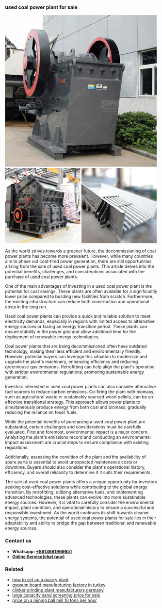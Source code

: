 <h3>used coal power plant for sale</h3><img src='1708587487.jpg' alt=''><p>As the world strives towards a greener future, the decommissioning of coal power plants has become more prevalent. However, while many countries aim to phase out coal-fired power generation, there are still opportunities arising from the sale of used coal power plants. This article delves into the potential benefits, challenges, and considerations associated with the purchase of used coal power plants.</p><p>One of the main advantages of investing in a used coal power plant is the potential for cost savings. These plants are often available for a significantly lower price compared to building new facilities from scratch. Furthermore, the existing infrastructure can reduce both construction and operational costs in the long run.</p><p>Used coal power plants can provide a quick and reliable solution to meet electricity demands, especially in regions with limited access to alternative energy sources or facing an energy transition period. These plants can ensure stability in the power grid and allow additional time for the deployment of renewable energy technologies.</p><p>Coal power plants that are being decommissioned often have outdated technology, making them less efficient and environmentally friendly. However, potential buyers can leverage this situation to modernize and upgrade the plant's machinery, enhancing efficiency and reducing greenhouse gas emissions. Retrofitting can help align the plant's operation with stricter environmental regulations, promoting sustainable energy generation.</p><p>Investors interested in used coal power plants can also consider alternative fuel sources to reduce carbon emissions. Co-firing the plant with biomass, such as agricultural waste or sustainably sourced wood pellets, can be an effective transitional strategy. This approach allows power plants to simultaneously produce energy from both coal and biomass, gradually reducing the reliance on fossil fuels.</p><p>While the potential benefits of purchasing a used coal power plant are substantial, certain challenges and considerations must be carefully evaluated. First and foremost, environmental impact is a major concern. Analyzing the plant's emissions record and conducting an environmental impact assessment are crucial steps to ensure compliance with existing regulations.</p><p>Additionally, assessing the condition of the plant and the availability of spare parts is essential to avoid unexpected maintenance costs or downtime. Buyers should also consider the plant's operational history, efficiency, and overall reliability to determine if it suits their requirements.</p><p>The sale of used coal power plants offers a unique opportunity for investors seeking cost-effective solutions while contributing to the global energy transition. By retrofitting, utilizing alternative fuels, and implementing advanced technologies, these plants can evolve into more sustainable energy sources. However, it is vital to carefully consider the environmental impact, plant condition, and operational history to ensure a successful and responsible investment. As the world continues its shift towards cleaner energy systems, the potential of used coal power plants for sale lies in their adaptability and ability to bridge the gap between traditional and renewable energy sources.</p><h3>Contact us</h3><ul><li><strong>Whatsapp:&nbsp;<a href="https://wa.me/8613661969651">+8613661969651</a></strong></li><li><a href="https://swt.shibang-china.com/?git&amp;zhl&amp;used coal power plant for sale"><strong>Online Service(chat now)</strong></a></li></ul><h3>Related</h3><ul><li><a href='how to set up a quarry plant.md'>how to set up a quarry plant</a></li><li><a href='gypsum board manufacturing factory in turkey.md'>gypsum board manufacturing factory in turkey</a></li><li><a href='clinker grinding plant manufacturers germany.md'>clinker grinding plant manufacturers germany</a></li><li><a href='large capacity sand screening price for sale.md'>large capacity sand screening price for sale</a></li><li><a href='price on a mining ball mill 10 tons per hour.md'>price on a mining ball mill 10 tons per hour</a></li></ul>